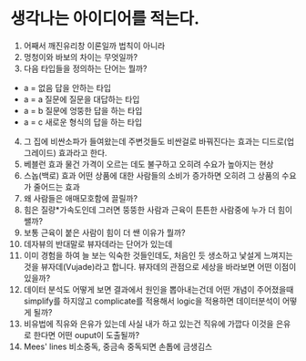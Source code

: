 # 생각나는 아이디어를 적는다.

1. 어째서 깨진유리창 이론일까 법칙이 아니라
2. 멍청이와 바보의 차이는 무엇일까?
3. 다음 타입들을 정의하는 단어는 뭘까?
- a = 없음 답을 안하는 타입 
- a = a 질문에 질문을 대답하는 타입
- a = b 질문에 엉뚱한 답을 하는 타입
- a = c 새로운 형식의 답을 하는 타입

4. 그 집에 비싼소파가 들여왔는데 주변것들도 비싼걸로 바꿔진다는 효과는 디드로(업그레이드) 효과라고 한다.
5. 베블런 효과 물건 가격이 오르는 데도 불구하고 오히려 수요가 높아지는 현상
6. 스놉(백로) 효과 어떤 상품에 대한 사람들의 소비가 증가하면 오히려 그 상품의 수요가 줄어드는 효과
8. 왜 사람들은 애매모호함에 끌릴까?
9. 힘은 질량*가속도인데 그러면 뚱뚱한 사람과 근육이 튼튼한 사람중에 누가 더 힘이 쌜까?
10. 보통 근육이 붙은 사람이 힘이 더 쌘 이유가 뭘까?
11. 데자뷰의 반대말로 뷰자데라는 단어가 있는데
12. 이미 경험을 하여 늘 보는 익숙한 것들인데도, 처음인 듯 생소하고 낯설게 느껴지는 것을 뷰자데(Vujade)라고 합니다.
    뷰자데의 관점으로 세상을 바라보면 어떤 이점이 있을까?
13. 데이터 분석도 어떻게 보면 결과에서 원인을 뽑아내는건데 어떤 개념이 주어졌을때
    simplify를 하지않고 complicate를 적용해서 logic을 적용하면 데이터분석이 어떻게 될까?
14. 비유법에 직유와 은유가 있는데 사실 내가 하고 있는건 직유에 가깝다 이것을 은유로 한다면 어떤 ouput이 도출될까?
15. Mees' lines 비소중독, 중금속 중독되면 손톱에 금생김스
